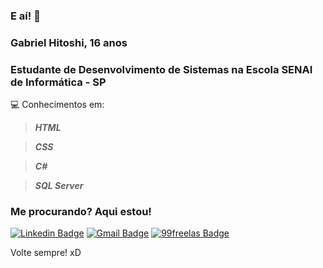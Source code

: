 ### E aí! 👋

### Gabriel Hitoshi, 16 anos

### Estudante de Desenvolvimento de Sistemas na Escola SENAI de Informática - SP

💻 Conhecimentos em:
> **_HTML_**

> **_CSS_**

> **_C#_**

> **_SQL Server_**

### Me procurando? Aqui estou! 

[![Linkedin Badge](https://img.shields.io/badge/-GabrielY-blue?style=flat-square&logo=Linkedin&logoColor=white&link=https://www.linkedin.com/in/gabriel-yokogawa-95690b1b4/)](https://www.linkedin.com/in/gabriel-yokogawa-95690b1b4/)
[![Gmail Badge](https://img.shields.io/badge/-g.hitoshi.yokogawa@gmail.com-c14438?style=flat-square&logo=Gmail&logoColor=white&link=mailto:g.hitoshi.yokogawa@gmail.com)](mailto:g.hitoshi.yokogawa@gmail.com)
[![99freelas Badge](https://img.shields.io/badge/-GabrielY-plum?style=flat-square&logo=99freelas&logoColor=white&link=https://www.99freelas.com.br/user/GabrielYokogawa)](https://www.99freelas.com.br/user/GabrielYokogawa)


Volte sempre! xD

<!--
**hitoshidevx/hitoshidevx** is a ✨ _special_ ✨ repository because its `README.md` (this file) appears on your GitHub profile.

Here are some ideas to get you started:

- 🔭 I’m currently working on ...
- 🌱 I’m currently learning ...
- 👯 I’m looking to collaborate on ...
- 🤔 I’m looking for help with ...
- 💬 Ask me about ...
- 📫 How to reach me: ...
- 😄 Pronouns: ...
- ⚡ Fun fact: ...
-->
